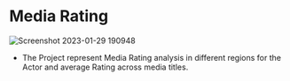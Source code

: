 # Media Rating

![Screenshot 2023-01-29 190948](https://user-images.githubusercontent.com/36980518/215330431-def867d2-f4ed-41de-8e86-e8e75e899940.png)

* The Project represent Media Rating analysis in different regions for the Actor and average Rating across media titles.

